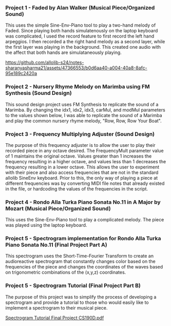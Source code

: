 ### Project 1 - Faded by Alan Walker (Musical Piece/Organized Sound)

This uses the simple Sine-Env-Piano tool to play a two-hand melody of Faded. Since playing both hands simulatenously on the laptop keyboard was complicated, I used the record feature to first record the left hand arpeggios. I then recorded a the right hand melody as a second layer, while the first layer was playing in the background. This created one audio with the affect that both hands are simulataneously playing. 

https://github.com/allolib-s24/notes-sharanyasharma21/assets/47366553/b0d6aa40-a004-40a8-8afc-95e189c2420a

### Project 2 - Nursery Rhyme Melody on Marimba using FM Synthesis (Sound Design)

This sound design project uses FM Synthesis to replicate the sound of a Marimba. By changing the idx1, idx2, idx3, carMul, and modMul parameters to the values shown below, I was able to replicate the sound of a Marimba and play the common nursery rhyme melody, "Row, Row, Row Your Boat".



### Project 3 - Frequency Multiplying Adjuster (Sound Design)

The purpose of this frequency adjuster is to allow the user to play their recorded piece in any octave desired. The FrequencyMult parameter value of 1 maintains the original octave. Values greater than 1 increases the frequency resulting in a higher octave, and values less than 1 decreases the frequency resulting in a lower octave. This allows the user to experiment with their piece and also access frequencies that are not in the standard allolib SineEnv keyboard. Prior to this, the only way of playing a piece at different frequencies was by converting MIDI file notes that already existed in the file, or hardcoding the values of the frequencies in the script.

### Project 4 - Rondo Alla Turka Piano Sonata No.11 in A Major by Mozart (Musical Piece/Organized Sound)

This uses the Sine-Env-Piano tool to play a complicated melody. The piece was played using the laptop keyboard. 

### Project 5 - Spectrogram implementation for Rondo Alla Turka Piano Sonata No.11 (Final Project Part A)

This spectrogram uses the Short-Time-Fourier Transform to create an audioreactive spectrogram that constantly changes color based on the frequencies of the piece and changes the coordinates of the waves based on trigonometric combinations of the (x,y,z) coordinates.



### Project 5 - Spectrogram Tutorial (Final Project Part B)

The purpose of this project was to simplify the process of developing a spectrogram and provide a tutorial to those who would easily like to implement a spectrogram to their musical piece.

[Spectrogram Tutorial Final Project CS190D.pdf](https://github.com/user-attachments/files/15573267/Spectrogram.Tutorial.Final.Project.CS190D.pdf)




